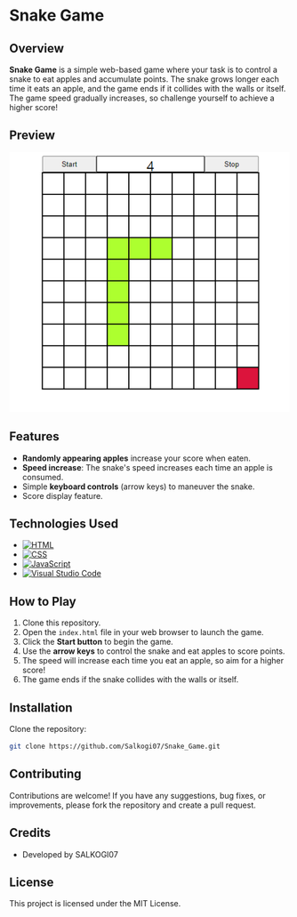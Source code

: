 # Snake Game

## Overview
**Snake Game** is a simple web-based game where your task is to control a snake to eat apples and accumulate points. The snake grows longer each time it eats an apple, and the game ends if it collides with the walls or itself. The game speed gradually increases, so challenge yourself to achieve a higher score!

## Preview
![Snake Game Preview](preview.png)

## Features
- **Randomly appearing apples** increase your score when eaten.
- **Speed increase**: The snake's speed increases each time an apple is consumed.
- Simple **keyboard controls** (arrow keys) to maneuver the snake.
- Score display feature.

## Technologies Used
- [![HTML](https://img.shields.io/badge/-HTML5-E34F26?style=flat&logo=html5&logoColor=white)](https://developer.mozilla.org/en-US/docs/Web/Guide/HTML/HTML5)
- [![CSS](https://img.shields.io/badge/-CSS3-1572B6?style=flat&logo=css3&logoColor=white)](https://developer.mozilla.org/en-US/docs/Web/CSS)
- [![JavaScript](https://img.shields.io/badge/-JavaScript-F7DF1E?style=flat&logo=javascript&logoColor=black)](https://developer.mozilla.org/en-US/docs/Web/JavaScript)
- [![Visual Studio Code](https://img.shields.io/badge/-Visual%20Studio%20Code-007ACC?style=flat&logo=visual-studio-code&logoColor=white)](https://code.visualstudio.com/)

## How to Play
1. Clone this repository.
2. Open the `index.html` file in your web browser to launch the game.
3. Click the **Start button** to begin the game.
4. Use the **arrow keys** to control the snake and eat apples to score points.
5. The speed will increase each time you eat an apple, so aim for a higher score!
6. The game ends if the snake collides with the walls or itself.


## Installation
Clone the repository:
```bash
git clone https://github.com/Salkogi07/Snake_Game.git
```

## Contributing
Contributions are welcome! If you have any suggestions, bug fixes, or improvements, please fork the repository and create a pull request.

## Credits
- Developed by SALKOGI07

## License
This project is licensed under the MIT License.
